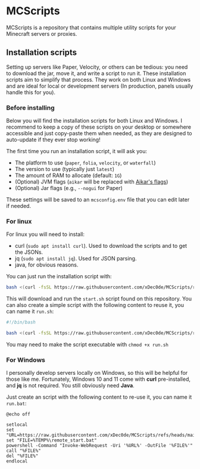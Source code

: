 # MCScripts

MCScripts is a repository that contains multiple utility scripts for your Minecraft servers or proxies.

## Installation scripts

Setting up servers like Paper, Velocity, or others can be tedious: you need to download the jar, move it,
and write a script to run it. These installation scripts aim to simplify that process. They work on both
Linux and Windows and are ideal for local or development servers (In production, panels usually handle this for you).

### Before installing

Below you will find the installation scripts for both Linux and Windows. I recommend to keep a copy
of these scripts on your desktop or somewhere accessible and just copy-paste them when needed,
as they are designed to auto-update if they ever stop working!

The first time you run an installation script, it will ask you:

- The platform to use (`paper`, `folia`, `velocity`, or `waterfall`)
- The version to use (typically just `latest`)
- The amount of RAM to allocate (default: `1G`)
- (Optional) JVM flags (`aikar` will be replaced with [Aikar's flags](https://docs.papermc.io/paper/aikars-flags/))
- (Optional) Jar flags (e.g., `--nogui` for Paper)

These settings will be saved to an `mcsconfig.env` file that you can edit later if needed.

### For linux

For linux you will need to install:
- curl (`sudo apt install curl`). Used to download the scripts and to get the JSONs.
- jq (`sudo apt install jq`). Used for JSON parsing.
- java, for obvious reasons.

You can just run the installation script with:

```bash
bash <(curl -fsSL https://raw.githubusercontent.com/xDec0de/MCScripts/refs/heads/main/start.sh)
```

This will download and run the `start.sh` script found on this repository. You can also
create a simple script with the following content to reuse it, you can name it `run.sh`:

```bash
#!/bin/bash

bash <(curl -fsSL https://raw.githubusercontent.com/xDec0de/MCScripts/refs/heads/main/start.sh)
```

You may need to make the script executable with `chmod +x run.sh`

### For Windows

I personally develop servers locally on Windows, so this will be helpful for those like me.
Fortunately, Windows 10 and 11 come with **curl** pre-installed, and **jq** is not required.
You still obviously need **Java**.

Just create an script with the following content to re-use it, you can name it `run.bat`:

```batch
@echo off

setlocal
set "URL=https://raw.githubusercontent.com/xDec0de/MCScripts/refs/heads/main/start.bat"
set "FILE=%TEMP%\remote_start.bat"
powershell -Command "Invoke-WebRequest -Uri '%URL%' -OutFile '%FILE%'"
call "%FILE%"
del "%FILE%"
endlocal
```

